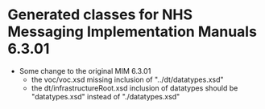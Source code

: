 ﻿# Generated classes for NHS Messaging Implementation Manuals 6.3.01
- Some change to the original MIM 6.3.01
  - the voc/voc.xsd missing inclusion of "../dt/datatypes.xsd"
  - the dt/infrastructureRoot.xsd inclusion of datatypes should be "datatypes.xsd" instead of "./datatypes.xsd"